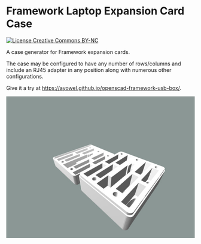 # Framework Laptop Expansion Card Case

[![License Creative Commons BY-NC](https://img.shields.io/badge/License-Apache%202.0-blue.svg)](https://opensource.org/licenses/Apache-2.0)

A case generator for Framework expansion cards.

The case may be configured to have any number of rows/columns and include an RJ45 adapter in any position along with numerous other configurations.

Give it a try at https://ayowel.github.io/openscad-framework-usb-box/.

![A case with 8 regular expansion card slots and one ethernet expansion card slot](docs/images/box_full.jpeg)
